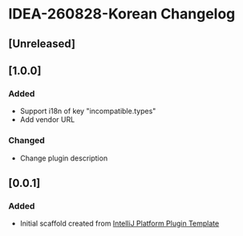 <!-- Keep a Changelog guide -> https://keepachangelog.com -->

# IDEA-260828-Korean Changelog

## [Unreleased]

## [1.0.0]
### Added
- Support i18n of key "incompatible.types"
- Add vendor URL

### Changed
- Change plugin description

## [0.0.1]
### Added
- Initial scaffold created from [IntelliJ Platform Plugin Template](https://github.com/JetBrains/intellij-platform-plugin-template)
